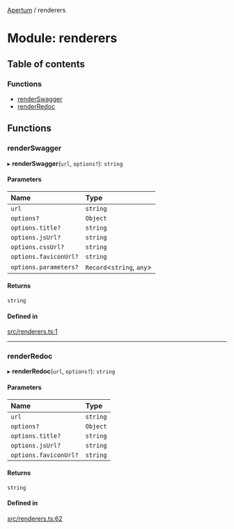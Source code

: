 [Apertum](../README.md) / renderers

# Module: renderers

## Table of contents

### Functions

- [renderSwagger](renderers.md#renderswagger)
- [renderRedoc](renderers.md#renderredoc)

## Functions

### renderSwagger

▸ **renderSwagger**(`url`, `options?`): `string`

#### Parameters

| Name | Type |
| :------ | :------ |
| `url` | `string` |
| `options?` | `Object` |
| `options.title?` | `string` |
| `options.jsUrl?` | `string` |
| `options.cssUrl?` | `string` |
| `options.faviconUrl?` | `string` |
| `options.parameters?` | `Record`\<`string`, `any`\> |

#### Returns

`string`

#### Defined in

[src/renderers.ts:1](https://github.com/iann838/apertum/blob/2d4f1f10a6c85611feec3a2d0f352a36d27ef754/src/renderers.ts#L1)

___

### renderRedoc

▸ **renderRedoc**(`url`, `options?`): `string`

#### Parameters

| Name | Type |
| :------ | :------ |
| `url` | `string` |
| `options?` | `Object` |
| `options.title?` | `string` |
| `options.jsUrl?` | `string` |
| `options.faviconUrl?` | `string` |

#### Returns

`string`

#### Defined in

[src/renderers.ts:62](https://github.com/iann838/apertum/blob/2d4f1f10a6c85611feec3a2d0f352a36d27ef754/src/renderers.ts#L62)
